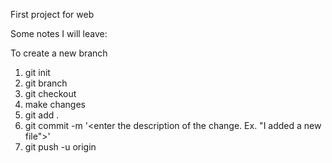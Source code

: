 First project for web

Some notes I will leave:

To create a new branch

1. git init
2. git branch <enter branch name>
3. git checkout <enter branch name>
4. make changes
5. git add .
6. git commit -m '<enter the description of the change. Ex. "I added a new file">'
7. git push -u origin <enter branch name>